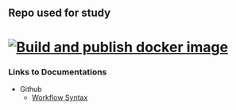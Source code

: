 ## Repo used for study

[![Build and publish docker image](https://github.com/tiago970/app-test/actions/workflows/build-base-image.yaml/badge.svg?branch=main)](https://github.com/tiago970/app-test/actions/workflows/build-base-image.yaml)
===

### Links to Documentations

- Github 
    - [Workflow Syntax](https://docs.github.com/en/actions/learn-github-actions/workflow-syntax-for-github-actions#onpushpull_requestpaths)